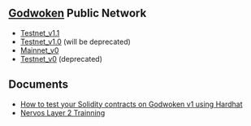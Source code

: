 ## [Godwoken](https://github.com/nervosnetwork/godwoken) Public Network

* [Testnet_v1.1](./testnet_v1_1)
* [Testnet_v1.0](./testnet_v1_0/) (will be deprecated)
* [Mainnet_v0](./mainnet)
* [Testnet_v0](./testnet_v0) (deprecated)

## Documents

* [How to test your Solidity contracts on Godwoken v1 using Hardhat](https://github.com/nervosnetwork/godwoken-tests)
* [Nervos Layer 2 Trainning](https://nervos.gitbook.io/layer-2-evm)
